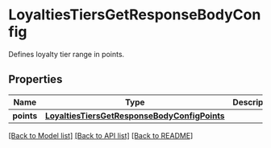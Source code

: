# LoyaltiesTiersGetResponseBodyConfig

Defines loyalty tier range in points.

## Properties

Name | Type | Description | Notes
------------ | ------------- | ------------- | -------------
**points** | [**LoyaltiesTiersGetResponseBodyConfigPoints**](LoyaltiesTiersGetResponseBodyConfigPoints.md) |  | [optional] 

[[Back to Model list]](../README.md#documentation-for-models) [[Back to API list]](../README.md#documentation-for-api-endpoints) [[Back to README]](../README.md)


